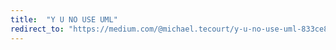 ```yaml
---
title:  "Y U NO USE UML"
redirect_to: "https://medium.com/@michael.tecourt/y-u-no-use-uml-833ce8974cc2"
---
```

